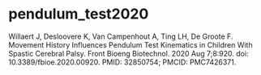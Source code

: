 # pendulum_test2020

Willaert J, Desloovere K, Van Campenhout A, Ting LH, De Groote F. Movement History Influences Pendulum Test Kinematics in Children With Spastic Cerebral Palsy. Front Bioeng Biotechnol. 2020 Aug 7;8:920. doi: 10.3389/fbioe.2020.00920. PMID: 32850754; PMCID: PMC7426371.
